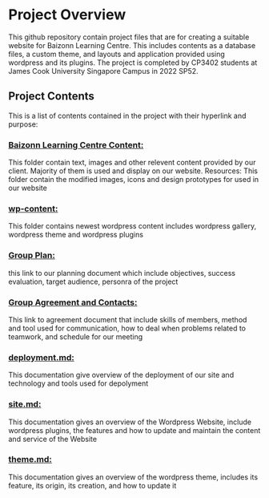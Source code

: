 # Project Overview
This github repository contain project files that are for creating a suitable website for Baizonn Learning Centre. This includes contents as a database files, a custom theme, and layouts and application provided using wordpress and its plugins. The project is completed by CP3402 students at James Cook University Singapore Campus in 2022 SP52.

## Project Contents
This is a list of contents contained in the project with their hyperlink and purpose:

### [Baizonn Learning Centre Content:](/Baizonn%20Learning%20Centre%20Content)
This folder contain text, images and other relevent content provided by our client. Majority of them is used and display on our website. 
Resources: This folder contain the modified images, icons and design prototypes for used in our website

### [wp-content:](/wp-content)
This folder contains newest wordpress content includes wordpress gallery, wordpress theme and wordpress plugins

### [Group Plan:]()
this link to our planning document which include objectives, success evaluation, target audience, personra of the project

### [Group Agreement and Contacts:]()
This link to agreement document that include skills of members, method and tool used for communication, how to deal when problems related to teamwork, and schedule for our meeting

### [deployment.md:](/deployment.md)
This documentation give overview of the deployment of our site and technology and tools used for depolyment

### [site.md:](/site.md)
This documentation gives an overview of the Wordpress Website, include wordpress plugins, the features and how to update and maintain the content and service of the Website

### [theme.md:](/theme.md)
This documentation gives an overview of the wordpress theme, includes its feature, its origin, its creation, and how to update it
